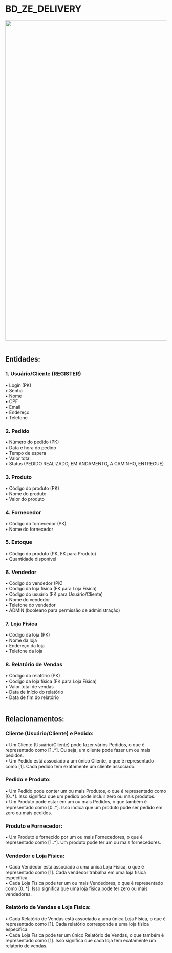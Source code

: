 # BD_ZE_DELIVERY
<div align="center">
<img src="https://github.com/Kayquin/BD_ZE_DELIVERY/assets/104329791/ec1296f1-45c6-443b-a40a-092671234c5d" width="1000px" />
</div>
<br> 
<h2>
<b>Entidades:</b>
</h2>
<h3> 1.	Usuário/Cliente (REGISTER)</h3>
•	Login (PK)
  <br>
•	Senha
  <br>
•	Nome
  <br>
•	CPF
  <br>
•	Email
  <br>
•	Endereço
  <br>
•	Telefone
<h3>2. Pedido</h3>
•	Número do pedido (PK)
  <br>
•	Data e hora do pedido
  <br>
•	Tempo de espera
  <br>
•	Valor total
  <br>
•	Status (PEDIDO REALIZADO, EM ANDAMENTO, A CAMINHO, ENTREGUE)
<h3>3. Produto</h3>
•	Código do produto (PK)
  <br>
•	Nome do produto
  <br>
•	Valor do produto
<h3>4.	Fornecedor</h3>
•	Código do fornecedor (PK)
  <br>
•	Nome do fornecedor
<h3>5.	Estoque</h3>
•	Código do produto (PK, FK para Produto)
  <br>
•	Quantidade disponível
<h3>6. Vendedor</h3>
•	Código do vendedor (PK)
  <br>
•	Código da loja física (FK para Loja Física)
  <br>
•	Código do usuário (FK para Usuário/Cliente)
  <br>
•	Nome do vendedor
  <br>
•	Telefone do vendedor
  <br>
•	ADMIN (booleano para permissão de administração)
<h3>7. Loja Física</h3>
•	Código da loja (PK)
  <br>
•	Nome da loja
  <br>
•	Endereço da loja
  <br>
•	Telefone da loja
<h3>8. Relatório de Vendas</h3>
•	Código do relatório (PK)
  <br>
•	Código da loja física (FK para Loja Física)
  <br>
•	Valor total de vendas
  <br>
•	Data de início do relatório
  <br>
•	Data de fim do relatório
<br>
<br>
<h2>Relacionamentos:</h2>
<h3>Cliente (Usuário/Cliente) e Pedido:</h3>
•	Um Cliente (Usuário/Cliente) pode fazer vários Pedidos, o que é representado como [1..*]. Ou seja, um cliente pode fazer um ou mais pedidos.
<br>
•	Um Pedido está associado a um único Cliente, o que é representado como [1]. Cada pedido tem exatamente um cliente associado.
<h3>Pedido e Produto:</h3>
•	Um Pedido pode conter um ou mais Produtos, o que é representado como [0..*]. Isso significa que um pedido pode incluir zero ou mais produtos.
<br>
•	Um Produto pode estar em um ou mais Pedidos, o que também é representado como [0..*]. Isso indica que um produto pode ser pedido em zero ou mais pedidos.
<h3>Produto e Fornecedor:</h3>
•	Um Produto é fornecido por um ou mais Fornecedores, o que é representado como [1..*]. Um produto pode ter um ou mais fornecedores.
<h3>Vendedor e Loja Física:</h3>
•	Cada Vendedor está associado a uma única Loja Física, o que é representado como [1]. Cada vendedor trabalha em uma loja física específica.
<br>
•	Cada Loja Física pode ter um ou mais Vendedores, o que é representado como [0..*]. Isso significa que uma loja física pode ter zero ou mais vendedores.
<h3>Relatório de Vendas e Loja Física:</h3>
•	Cada Relatório de Vendas está associado a uma única Loja Física, o que é representado como [1]. Cada relatório corresponde a uma loja física específica.
<br>
•	Cada Loja Física pode ter um único Relatório de Vendas, o que também é representado como [1]. Isso significa que cada loja tem exatamente um relatório de vendas.
